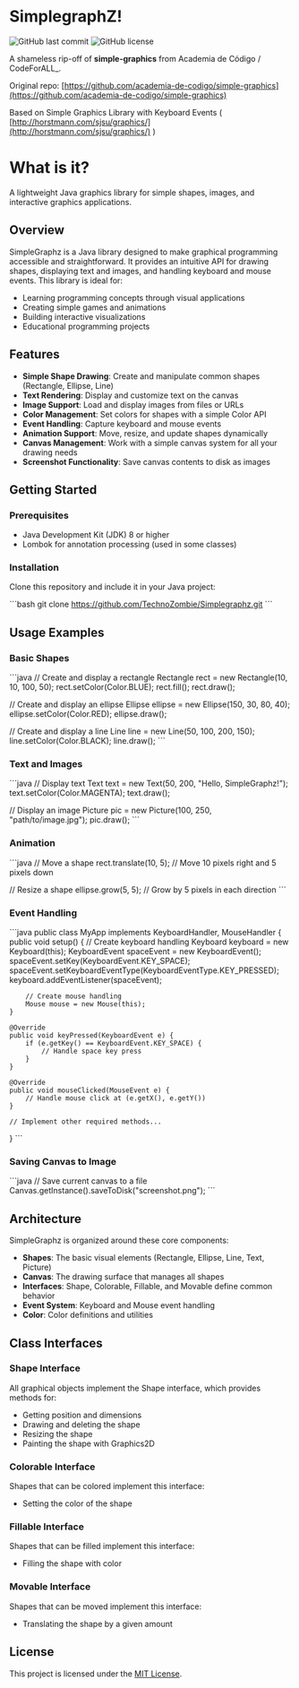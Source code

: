 # SimplegraphZ!

![GitHub last commit](https://img.shields.io/github/last-commit/technozombie/Simplegraphz)
![GitHub license](https://img.shields.io/github/license/technozombie/Simplegraphz)

A shameless rip-off of  **simple-graphics** from Academia de Código / CodeForALL_.

Original repo: [https://github.com/academia-de-codigo/simple-graphics](https://github.com/academia-de-codigo/simple-graphics)

Based on Simple Graphics Library with Keyboard Events ( [http://horstmann.com/sjsu/graphics/](http://horstmann.com/sjsu/graphics/) )

# What is it?

A lightweight Java graphics library for simple shapes, images, and interactive graphics applications.

## Overview

SimpleGraphz is a Java library designed to make graphical programming accessible and straightforward. It provides an intuitive API for drawing shapes, displaying text and images, and handling keyboard and mouse events. This library is ideal for:

- Learning programming concepts through visual applications
- Creating simple games and animations
- Building interactive visualizations
- Educational programming projects

## Features

- **Simple Shape Drawing**: Create and manipulate common shapes (Rectangle, Ellipse, Line)
- **Text Rendering**: Display and customize text on the canvas
- **Image Support**: Load and display images from files or URLs
- **Color Management**: Set colors for shapes with a simple Color API
- **Event Handling**: Capture keyboard and mouse events
- **Animation Support**: Move, resize, and update shapes dynamically
- **Canvas Management**: Work with a simple canvas system for all your drawing needs
- **Screenshot Functionality**: Save canvas contents to disk as images

## Getting Started

### Prerequisites

- Java Development Kit (JDK) 8 or higher
- Lombok for annotation processing (used in some classes)

### Installation

Clone this repository and include it in your Java project:

\`\`\`bash
git clone https://github.com/TechnoZombie/Simplegraphz.git
\`\`\`

## Usage Examples

### Basic Shapes

\`\`\`java
// Create and display a rectangle
Rectangle rect = new Rectangle(10, 10, 100, 50);
rect.setColor(Color.BLUE);
rect.fill();
rect.draw();

// Create and display an ellipse
Ellipse ellipse = new Ellipse(150, 30, 80, 40);
ellipse.setColor(Color.RED);
ellipse.draw();

// Create and display a line
Line line = new Line(50, 100, 200, 150);
line.setColor(Color.BLACK);
line.draw();
\`\`\`

### Text and Images

\`\`\`java
// Display text
Text text = new Text(50, 200, "Hello, SimpleGraphz!");
text.setColor(Color.MAGENTA);
text.draw();

// Display an image
Picture pic = new Picture(100, 250, "path/to/image.jpg");
pic.draw();
\`\`\`

### Animation

\`\`\`java
// Move a shape
rect.translate(10, 5);  // Move 10 pixels right and 5 pixels down

// Resize a shape
ellipse.grow(5, 5);  // Grow by 5 pixels in each direction
\`\`\`

### Event Handling

\`\`\`java
public class MyApp implements KeyboardHandler, MouseHandler {
    public void setup() {
        // Create keyboard handling
        Keyboard keyboard = new Keyboard(this);
        KeyboardEvent spaceEvent = new KeyboardEvent();
        spaceEvent.setKey(KeyboardEvent.KEY_SPACE);
        spaceEvent.setKeyboardEventType(KeyboardEventType.KEY_PRESSED);
        keyboard.addEventListener(spaceEvent);
        
        // Create mouse handling
        Mouse mouse = new Mouse(this);
    }
    
    @Override
    public void keyPressed(KeyboardEvent e) {
        if (e.getKey() == KeyboardEvent.KEY_SPACE) {
            // Handle space key press
        }
    }
    
    @Override
    public void mouseClicked(MouseEvent e) {
        // Handle mouse click at (e.getX(), e.getY())
    }
    
    // Implement other required methods...
}
\`\`\`

### Saving Canvas to Image

\`\`\`java
// Save current canvas to a file
Canvas.getInstance().saveToDisk("screenshot.png");
\`\`\`

## Architecture

SimpleGraphz is organized around these core components:

- **Shapes**: The basic visual elements (Rectangle, Ellipse, Line, Text, Picture)
- **Canvas**: The drawing surface that manages all shapes
- **Interfaces**: Shape, Colorable, Fillable, and Movable define common behavior
- **Event System**: Keyboard and Mouse event handling
- **Color**: Color definitions and utilities

## Class Interfaces

### Shape Interface
All graphical objects implement the Shape interface, which provides methods for:
- Getting position and dimensions
- Drawing and deleting the shape
- Resizing the shape
- Painting the shape with Graphics2D

### Colorable Interface
Shapes that can be colored implement this interface:
- Setting the color of the shape

### Fillable Interface
Shapes that can be filled implement this interface:
- Filling the shape with color

### Movable Interface
Shapes that can be moved implement this interface:
- Translating the shape by a given amount

## License

This project is licensed under the [MIT License](LICENSE).
